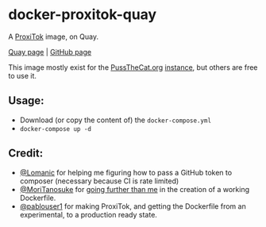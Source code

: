 # docker-proxitok-quay

A [ProxiTok](https://github.com/pablouser1/ProxiTok) image, on Quay.

[Quay page](https://quay.io/repository/pussthecatorg/proxitok) | [GitHub page](https://github.com/PussTheCat-org/docker-proxitok-quay)

This image mostly exist for the [PussTheCat.org](https://pussthecat.org/) [instance](https://proxitok.pussthecat.org/), but others are free to use it.

## Usage:

- Download (or copy the content of) the `docker-compose.yml`
- `docker-compose up -d`

## Credit:

- [@Lomanic](https://github.com/Lomanic) for helping me figuring how to pass a GitHub token to composer (necessary because CI is rate limited)
- [@MoriTanosuke](https://github.com/MoriTanosuke) for [going further than me](https://github.com/pablouser1/ProxiTok/issues/13#issuecomment-1067748033) in the creation of a working Dockerfile.
- [@pablouser1](https://github.com/pablouser1) for making ProxiTok, and getting the Dockerfile from an experimental, to a production ready state.
